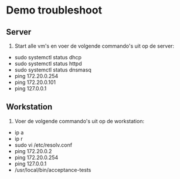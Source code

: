 # Demo troubleshoot
## Server
1. Start alle vm's en voer de volgende commando's uit op de server:
- sudo systemctl status dhcp
- sudo systemctl status httpd
- sudo systemctl status dnsmasq
- ping 172.20.0.254
- ping 172.20.0.101
- ping 127.0.0.1
## Workstation
1. Voer de volgende commando's uit op de workstation:
- ip a
- ip r
- sudo vi /etc/resolv.conf
- ping 172.20.0.2
- ping 172.20.0.254
- ping 127.0.0.1
- /usr/local/bin/acceptance-tests

